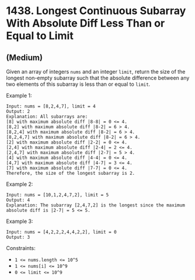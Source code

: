 # 1438. Longest Continuous Subarray With Absolute Diff Less Than or Equal to Limit
## (Medium)

Given an array of integers `nums` and an integer `limit`, return the size of the longest non-empty subarray such that the absolute difference between any two elements of this subarray is less than or equal to `limit`.

Example 1:

```
Input: nums = [8,2,4,7], limit = 4
Output: 2 
Explanation: All subarrays are: 
[8] with maximum absolute diff |8-8| = 0 <= 4.
[8,2] with maximum absolute diff |8-2| = 6 > 4. 
[8,2,4] with maximum absolute diff |8-2| = 6 > 4.
[8,2,4,7] with maximum absolute diff |8-2| = 6 > 4.
[2] with maximum absolute diff |2-2| = 0 <= 4.
[2,4] with maximum absolute diff |2-4| = 2 <= 4.
[2,4,7] with maximum absolute diff |2-7| = 5 > 4.
[4] with maximum absolute diff |4-4| = 0 <= 4.
[4,7] with maximum absolute diff |4-7| = 3 <= 4.
[7] with maximum absolute diff |7-7| = 0 <= 4. 
Therefore, the size of the longest subarray is 2.
```

Example 2:

```
Input: nums = [10,1,2,4,7,2], limit = 5
Output: 4 
Explanation: The subarray [2,4,7,2] is the longest since the maximum absolute diff is |2-7| = 5 <= 5.
```

Example 3:

```
Input: nums = [4,2,2,2,4,4,2,2], limit = 0
Output: 3
```

Constraints:

- `1 <= nums.length <= 10^5`
- `1 <= nums[i] <= 10^9`
- `0 <= limit <= 10^9`